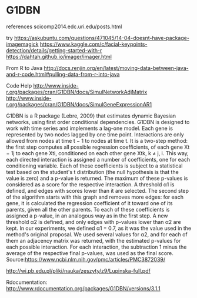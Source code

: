 # G1DBN
references
scicomp2014.edc.uri.edu/posts.html

try
https://askubuntu.com/questions/471045/14-04-doesnt-have-package-imagemagick
https://www.kaggle.com/c/facial-keypoints-detection/details/getting-started-with-r
https://dahtah.github.io/imager/imager.html

From R to Java
http://docs.renjin.org/en/latest/moving-data-between-java-and-r-code.html#pulling-data-from-r-into-java

Code Help
http://www.inside-r.org/packages/cran/G1DBN/docs/SimulNetworkAdjMatrix
http://www.inside-r.org/packages/cran/G1DBN/docs/SimulGeneExpressionAR1

G1DBN is a R package (Lebre, 2009) that estimates dynamic Bayesian networks, using first order conditional dependencies. G1DBN is designed to work with time series and implements a lag-one model. Each gene is represented by two nodes lagged by one time point. Interactions are only allowed from nodes at time t − 1 to nodes at time t. It is a two-step method: the first step computes all possible regression coefficients, of each gene Xt − 1j to each gene Xti, conditioned on each other gene Xtk, k ≠ j, i. This way, each directed interaction is assigned a number of coefficients, one for each conditioning variable. Each of these coefficients is subject to a statistical test based on the student's t distribution (the null hypothesis is that the value is zero) and a p-value is returned. The maximum of these p-values is considered as a score for the respective interaction. A threshold α1 is defined, and edges with scores lower than it are selected. The second step of the algorithm starts with this graph and removes more edges: for each gene, it is calculated the regression coefficient of it toward one of its parents, given all the other parents. To each of these coefficients is assigned a p-value, in an analogous way as in the first step. A new threshold α2 is defined, and only edges with p-values lower than α2 are kept. In our experiments, we defined α1 = 0.7, as it was the value used in the method's original proposal. We used several values for α2, and for each of them an adjacency matrix was returned, with the estimated p-values for each possible interaction. For each interaction, the subtraction 1 minus the average of the respective final p-values, was used as the final score.
Source:https://www.ncbi.nlm.nih.gov/pmc/articles/PMC3872039/

http://wi.pb.edu.pl/pliki/nauka/zeszyty/z9/Lupinska-full.pdf

Rdocumentation: http://www.rdocumentation.org/packages/G1DBN/versions/3.1.1
